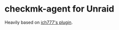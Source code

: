 # checkmk-agent for Unraid

Heavily based on [ich777's plugin](https://github.com/ich777/unraid-check-mk-agent).
